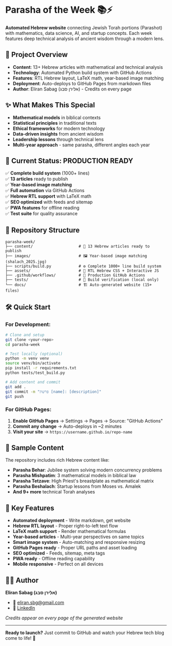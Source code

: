 # Parasha of the Week 📚⚡

**Automated Hebrew website** connecting Jewish Torah portions (Parashot) with mathematics, data science, AI, and startup concepts. Each week features deep technical analysis of ancient wisdom through a modern lens.

## 🎯 **Project Overview**

- **Content**: 13+ Hebrew articles with mathematical and technical analysis
- **Technology**: Automated Python build system with GitHub Actions
- **Features**: RTL Hebrew layout, LaTeX math, year-based image matching
- **Deployment**: Auto-deploys to GitHub Pages from markdown files
- **Author**: Eliran Sabag (אלירן סבג) - Credits on every page

## ✨ **What Makes This Special**

- **Mathematical models** in biblical contexts
- **Statistical principles** in traditional texts  
- **Ethical frameworks** for modern technology
- **Data-driven insights** from ancient wisdom
- **Leadership lessons** through technical lens
- **Multi-year approach** - same parasha, different angles each year

## 🚀 **Current Status: PRODUCTION READY**

✅ **Complete build system** (1000+ lines)  
✅ **13 articles** ready to publish  
✅ **Year-based image matching**  
✅ **Full automation** via GitHub Actions  
✅ **Hebrew RTL support** with LaTeX math  
✅ **SEO optimized** with feeds and sitemap  
✅ **PWA features** for offline reading  
✅ **Test suite** for quality assurance

## 📁 **Repository Structure**

```
parasha-week/
├── content/                    # 📝 13 Hebrew articles ready to publish
├── images/                     # 🖼️ Year-based image matching (shalach_2025.jpg)
├── scripts/build.py            # ⚙️ Complete 1000+ line build system
├── assets/                     # 🎨 RTL Hebrew CSS + Interactive JS
├── .github/workflows/          # 🤖 Production GitHub Actions
├── tests/                      # 🧪 Build verification (local only)
└── docs/                       # 🏗️ Auto-generated website (15+ files)
```

## 🛠️ **Quick Start**

### **For Development:**
```bash
# Clone and setup
git clone <your-repo>
cd parasha-week

# Test locally (optional)
python -m venv venv
source venv/bin/activate
pip install -r requirements.txt
python tests/test_build.py

# Add content and commit
git add .
git commit -m "פרשת [name]: [description]"
git push
```

### **For GitHub Pages:**
1. **Enable GitHub Pages** → Settings → Pages → Source: "GitHub Actions"
2. **Commit any change** → Auto-deploys in ~2 minutes
3. **Visit your site** → `https://username.github.io/repo-name`

## 🎨 **Sample Content**

The repository includes rich Hebrew content like:

- **Parasha Behar**: Jubilee system solving modern concurrency problems
- **Parasha Mishpatim**: 3 mathematical models in biblical law
- **Parasha Tetzave**: High Priest's breastplate as mathematical matrix
- **Parasha Beshalach**: Startup lessons from Moses vs. Amalek
- **And 9+ more** technical Torah analyses

## 🔗 **Key Features**

- **Automated deployment** - Write markdown, get website
- **Hebrew RTL layout** - Proper right-to-left text flow
- **LaTeX math support** - Render mathematical formulas
- **Year-based articles** - Multi-year perspectives on same topics
- **Smart image system** - Auto-matching and responsive resizing
- **GitHub Pages ready** - Proper URL paths and asset loading
- **SEO optimized** - Feeds, sitemap, meta tags
- **PWA ready** - Offline reading capability
- **Mobile responsive** - Perfect on all devices

## 👨‍💻 **Author**

**Eliran Sabag (אלירן סבג)**
- 📧 eliran.sbg@gmail.com
- 💼 [LinkedIn](https://www.linkedin.com/in/eliran-sabag-51832651/)

*Credits appear on every page of the generated website*

---

**Ready to launch?** Just commit to GitHub and watch your Hebrew tech blog come to life! 🚀
